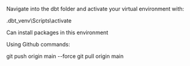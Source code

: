 Navigate into the dbt folder and activate your virtual environment with:

.dbt_venv\Scripts\activate

Can install packages in this environment


Using Github commands:

git push origin main --force
git pull origin main 
